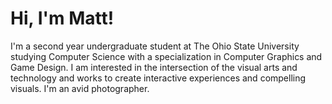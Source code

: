 

# Hi, I'm Matt!

<!-- ### Quick Info -->

I'm a second year undergraduate student at The Ohio State University studying Computer Science with a specialization in Computer Graphics and Game Design. I am interested in the intersection of the visual arts and technology and works to create interactive experiences and compelling visuals. I'm an avid photographer.





